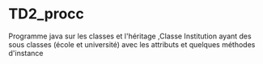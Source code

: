 # TD2_procc
Programme java  sur les classes et l'héritage ,Classe Institution ayant des sous classes (école et université) avec les attributs et quelques méthodes d'instance
